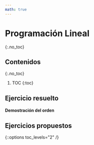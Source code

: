 ```yaml
---
math: true
---
```


# Programación Lineal
{:.no_toc}


## Contenidos
{:.no_toc}

1. TOC
{:toc}


## Ejercicio resuelto

#### Demostración del orden

## Ejercicios propuestos


{::options toc_levels="2" /}
